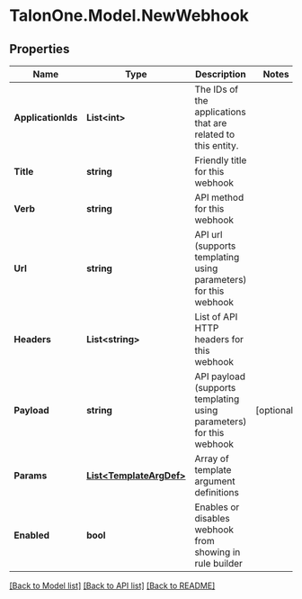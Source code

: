 
# TalonOne.Model.NewWebhook

## Properties

Name | Type | Description | Notes
------------ | ------------- | ------------- | -------------
**ApplicationIds** | **List&lt;int&gt;** | The IDs of the applications that are related to this entity. | 
**Title** | **string** | Friendly title for this webhook | 
**Verb** | **string** | API method for this webhook | 
**Url** | **string** | API url (supports templating using parameters) for this webhook | 
**Headers** | **List&lt;string&gt;** | List of API HTTP headers for this webhook | 
**Payload** | **string** | API payload (supports templating using parameters) for this webhook | [optional] 
**Params** | [**List&lt;TemplateArgDef&gt;**](TemplateArgDef.md) | Array of template argument definitions | 
**Enabled** | **bool** | Enables or disables webhook from showing in rule builder | 

[[Back to Model list]](../README.md#documentation-for-models)
[[Back to API list]](../README.md#documentation-for-api-endpoints)
[[Back to README]](../README.md)

